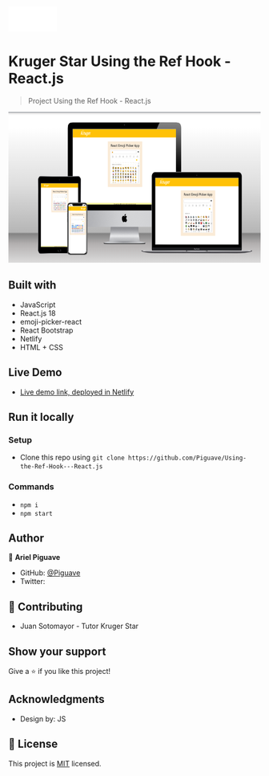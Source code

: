 <img src="./src/assets/logo_kruger_.png" height="50px">

# Kruger Star Using the Ref Hook - React.js

> Project Using the Ref Hook - React.js

<img src="./src/assets/playground2.png" height="300px">

## Built with 

- JavaScript
- React.js 18
- emoji-picker-react
- React Bootstrap
- Netlify 
- HTML + CSS

## Live Demo

- [Live demo link, deployed in Netlify](https://react-emoji-picker-app.netlify.app/)
## Run it locally

 ### Setup

 - Clone this repo using `git clone https://github.com/Piguave/Using-the-Ref-Hook---React.js`

 ### Commands

 - `npm i`
 - `npm start`

## Author

👤 **Ariel Piguave**

- GitHub: [@Piguave](https://github.com/Piguave)
- Twitter: 

## 🤝 Contributing

- Juan Sotomayor - Tutor Kruger Star

## Show your support

Give a ⭐ if you like this project!

## Acknowledgments

- Design by: JS

## 📝 License

This project is [MIT](./MIT.md) licensed.
